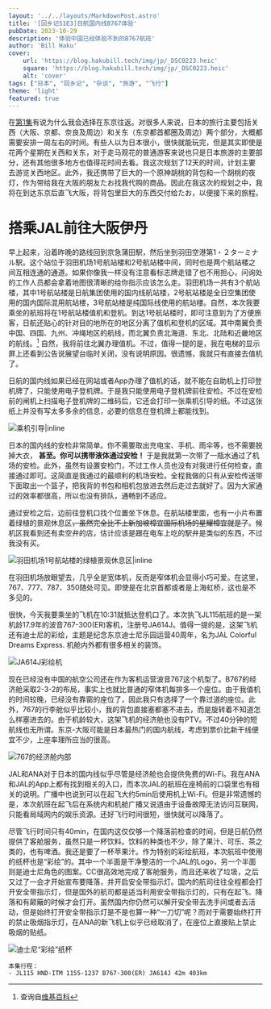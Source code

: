 ```yaml
---
layout: '../../layouts/MarkdownPost.astro'
title: '[回乡记S1E3]日航国内线B767体验'
pubDate: 2023-10-29
description: '体验中国已经体验不到的B767航班'
author: 'Bill Haku'
cover:
    url: 'https://blog.hakubill.tech/img/jp/_DSC0223.heic'
    square: 'https://blog.hakubill.tech/img/jp/_DSC0223.heic'
    alt: 'cover'
tags: ["日本", "回乡记", "杂谈", "旅游", "飞行"]
theme: 'light'
featured: true
---
```


在[第1集](https://blog.hakubill.tech/posts/japan_s1e1)有说为什么我会选择在东京往返。对很多人来说，日本的旅行主要包括关西（大阪、京都、奈良及周边）和关东（东京都首都圈及周边）两个部分，大概都需要安排一周左右的时间。有些人以为日本很小，很快就能玩完，但是其实即使是花两个星期在关西和关东，对于走马观花的普通游客来说也只是日本旅游的主要部分，还有其他很多地方也值得花时间去看。我这次规划了12天的时间，计划主要去游览关西地区。此外，我还携带了巨大的一个原神胡桃的背包和一个胡桃的夜灯，作为带给我在大阪的朋友たお找我代购的商品。因此在我这次的规划之中，我将在到达东京后直飞大阪，将背包里巨大的东西交付给たお，以便接下来的旅程。

# 搭乘JAL前往大阪伊丹

早上起来，沿着昨晚的路线回到京急蒲田駅，然后坐到羽田空港第1・２ターミナル駅。这个站位于羽田机场1号航站楼和2号航站楼中间，同时也是两个航站楼之间互相连通的通道。如果你像我一样没有注意看标志牌走错了也不用担心，问询处的工作人员都会拿着地图很清晰的给你指示应该怎么走。羽田机场一共有3个航站楼，其中1号航站楼是日航集团使用的国内线航站楼，2号航站楼是全日空集团使用的国内国际混用航站楼，3号航站楼是纯国际线使用的航站楼。自然，本次我要乘坐的航班将在1号航站楼值机和登机。到达1号航站楼时，即可注意到为了方便旅客，日航还贴心的针对目的地所在的地区分离了值机和登机的区域。其中南翼负责中国、四国、九州、冲绳地区的航线，而北翼负责北海道、东北、北陆和近畿地区的航线。[^1] 自然，我将前往北翼办理值机。不过，值得一提的是，我在电梯的显示屏上还看到公告说展望台临时关闭，没有说明原因。很遗憾，我就只有直接去值机了。

日航的国内线如果已经在网站或者App办理了值机的话，就不能在自助机上打印登机牌了，只能使用电子登机牌。于是我只能使用电子登机牌前往安检。不过在安检前的闸机上扫描电子登机牌的二维码后，它还会打印一张乘机引导的纸。不过这张纸上并没有写太多多余的信息，必要的信息在登机牌上都能找到。

![乘机引导|inline](https://blog.hakubill.tech/img/jp/IMG_9885.heic)

日本的国内线的安检非常简单。你不需要取出充电宝、手机、雨伞等，也不需要脱掉大衣， **甚至。你可以携带液体通过安检！** 于是我就第一次带了一瓶水通过了机场的安检。此外，虽然有设置安检门，不过工作人员也没有对我进行任何检查，直接通过即可。这简直是我通过的最顺利的机场安检。全程我做的只有从安检传送带下面取出一个篮子，把我背的书包和相机包放进去然后走过去就好了。因为大家通过的效率都很高，所以也没有排队，通畅到不适应。

通过安检之后，边前往登机口找个位置坐下休息。在航站楼里面，也有一小片布置着绿植的景观休息区~~，虽然完全比不上新加坡樟宜国际机场的星耀樟宜就是了~~。候机区我看到还有卖空弁的店，估计应该是跟在电车上吃的駅弁是类似的东西，不过我没有买。

![羽田机场1号航站楼的绿植景观休息区|inline](https://blog.hakubill.tech/img/jp/IMG_9887.heic)

在羽田机场放眼望去，几乎全是宽体机，反而是窄体机会显得小巧可爱。在这里，767、777、787、350随处可见。即使是在北京首都或者是上海虹桥，这也是不多见的。

很快，今天我要乘坐的飞机在10:31就抵达登机口了。本次执飞JL115航班的是一架机龄17.9年的波音767-300(ER)客机，注册号JA614J。值得一提的是，这架飞机还有迪士尼的彩绘，主题是纪念东京迪士尼乐园运营40周年，名为JAL Colorful Dreams Express. 机舱内外都有很多相关的装饰。

![JA614J彩绘机](https://blog.hakubill.tech/img/jp/_DSC0221_.heic)

现在已经没有中国的航空公司还在作为客机运营波音767这个机型了。B767的经济舱采取2-3-2的布局，事实上也就比普通的窄体机每排多一个座位。由于我值机的时间较晚，已经没有靠窗的座位了，因此我只有选择了一个靠过道的座位。此外，767的行李舱似乎比较小，我的背包直接塞都塞不进去，而是旋转着不知道怎么样塞进去的。由于机龄较大，这架飞机的经济舱也没有PTV。不过40分钟的短航线也无所谓。东京-大阪可能是日本最热门的国内航线，考虑到票价比新干线便宜不少，上座率理所应当的很高。

![767的经济舱内部](https://blog.hakubill.tech/img/jp/IMG_9892.heic)

JAL和ANA对于日本的国内线似乎尽管是经济舱也会提供免费的Wi-Fi。我在ANA和JAL的App上都有找到相关的入口，而本次JAL的航班在座椅前的口袋里也有相关的说明。广播中也说到可以在起飞大约5min后使用机上Wi-Fi。但是非常遗憾的是，本次航班在起飞后在系统内和机舱广播又说道由于设备故障无法访问互联网，只能看局域网内的娱乐资源。还好飞行时间很短，很快就可以降落了。

尽管飞行时间只有40min，在国内这仅仅够一个降落前检查的时间，但是日航仍然提供了客舱服务，虽然只是一杯饮料。饮料的种类也不少，除了果汁、可乐、茶之类的，也有啤酒。我还是要了一杯苹果汁。作为特别的彩绘航班，本次航班中使用的纸杯也是“彩绘”的。其中一个半面是干净整洁的一个JAL的Logo，另一个半面则是迪士尼角色的图案。CC很高效地完成了客舱服务，而且还来收了垃圾，之后又过了一会才开始宣布要降落，并开启安全带指示灯。国内的航司往往全程都会打开安全带指示灯，但是国外的航司都是适当利用安全带指示灯的，只有在起飞、降落和有颠簸的时候才会打开。虽然国内你仍然可以解开安全带去洗手间或者去活动，但是始终打开安全带指示灯是不是也算一种“一刀切”呢？而对于需要始终打开的禁止吸烟指示灯，在ANA的新飞机上似乎已经取消了，在座位上直接贴上禁止吸烟的贴纸。

![迪士尼“彩绘”纸杯](https://blog.hakubill.tech/img/jp/IMG_9894.heic)

```
本集行程：
- JL115 HND-ITM 1155-1237 B767-300(ER) JA614J 42m 403km
```

[^1]: 查询自[维基百科](https://zh.wikipedia.org/zh-hans/東京國際機場)